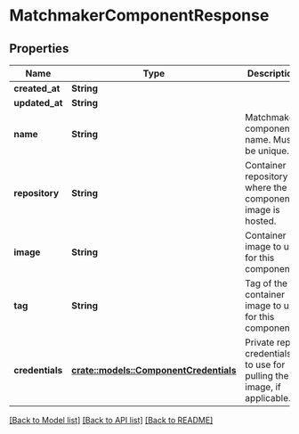 # MatchmakerComponentResponse

## Properties

Name | Type | Description | Notes
------------ | ------------- | ------------- | -------------
**created_at** | **String** |  | 
**updated_at** | **String** |  | 
**name** | **String** | Matchmaker component name. Must be unique. | 
**repository** | **String** | Container repository where the component's image is hosted. | 
**image** | **String** | Container image to use for this component. | 
**tag** | **String** | Tag of the container image to use for this component. | 
**credentials** | [**crate::models::ComponentCredentials**](ComponentCredentials.md) | Private repo credentials to use for pulling the image, if applicable. | 

[[Back to Model list]](../README.md#documentation-for-models) [[Back to API list]](../README.md#documentation-for-api-endpoints) [[Back to README]](../README.md)


